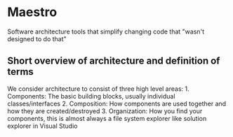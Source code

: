 # Maestro
Software architecture tools that simplify changing code that "wasn't designed to do that"

## Short overview of architecture and definition of terms

We consider architecture to consist of three high level areas:
	1. Components: The basic building blocks, usually individual classes/interfaces
	2. Composition: How components are used together and how they are created/destroyed
	3. Organization: How you find your components, this is almost always a file system explorer like solution explorer in Visual Studio
